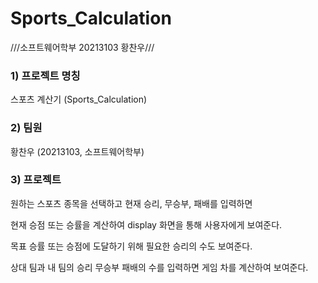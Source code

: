 # Sports_Calculation
///소프트웨어학부 20213103 황찬우///

### 1) 프로젝트 명칭
스포츠 계산기 (Sports_Calculation)

### 2) 팀원
황찬우 (20213103, 소프트웨어학부)

### 3) 프로젝트 
원하는 스포츠 종목을 선택하고 현재 승리, 무승부, 패배를 입력하면

현재 승점 또는 승률을 계산하여 display 화면을 통해 사용자에게 보여준다.

목표 승률 또는 승점에 도달하기 위해 필요한 승리의 수도 보여준다.

상대 팀과 내 팀의 승리 무승부 패배의 수를 입력하면 게임 차를 계산하여 보여준다.

